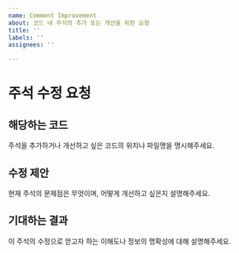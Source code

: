 ```yaml
---
name: Comment Improvement
about: 코드 내 주석의 추가 또는 개선을 위한 요청
title: ''
labels: ''
assignees: ''

---
```


# 주석 수정 요청

## 해당하는 코드
주석을 추가하거나 개선하고 싶은 코드의 위치나 파일명을 명시해주세요.

## 수정 제안
현재 주석의 문제점은 무엇이며, 어떻게 개선하고 싶은지 설명해주세요.

## 기대하는 결과
이 주석의 수정으로 얻고자 하는 이해도나 정보의 명확성에 대해 설명해주세요.
